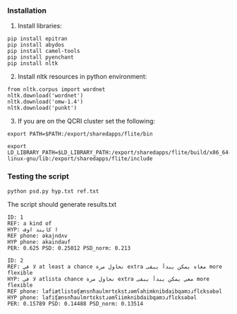 ### Installation
1. Install libraries:

```
pip install epitran
pip install abydos
pip install camel-tools
pip install pyenchant
pip install nltk
```
2. Install nltk resources in python environment:
```
from nltk.corpus import wordnet
nltk.download('wordnet')
nltk.download('omw-1.4')
nltk.download('punkt')
```
3. If you are on the QCRI cluster set the following:
```
export PATH=$PATH:/export/sharedapps/flite/bin

export LD_LIBRARY_PATH=$LD_LIBRARY_PATH:/export/sharedapps/flite/build/x86_64-linux-gnu/lib:/export/sharedapps/flite/include
```

### Testing the script 
`python psd.py hyp.txt ref.txt`

The script should generate results.txt

```
ID: 1
REF: a kind of
HYP: ا كايند اوف
REF phone: əkajndʌv
HYP phone: akaindauf
PER: 0.625 PSD: 0.25012 PSD_norm: 0.213

ID: 2
REF: لا في at least a chance نحاول مرة extra معاه يمكن يبدأ يبقى more flexible
HYP: لا في atlista chance نحاول مرة extra معي يمكن يبدأ يبقى more flexible
REF phone: lafiætlistəʧænsnħaulmrtɛkstɹəmʕahimknibdaibqamɔɹflɛksəbəl
HYP phone: lafiʧænsnħaulmrtɛkstɹəmʕiimknibdaibqamɔɹflɛksəbəl
PER: 0.15789 PSD: 0.14488 PSD_norm: 0.13514
```

